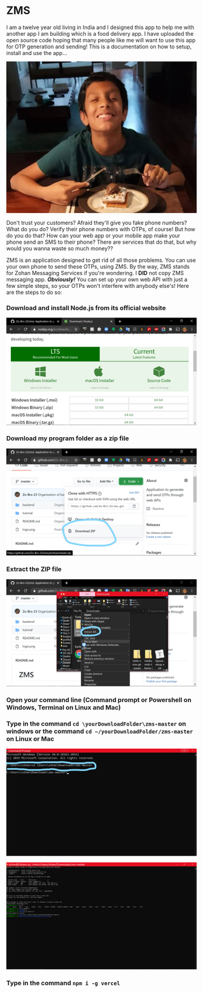 # ZMS

I am a twelve year old living in India and I designed this app to help me with another app I am building which is a food delivery app. I have uploaded the open source code hoping that many people like me will want to use this app for OTP generation and sending! This is a documentation on how to setup, install and use the app...

![](https://raw.githubusercontent.com/Zo-Bro-23/zms/master/tutorial/My%20pic.jpg)



Don't trust your customers? Afraid they'll give you fake phone numbers? What do you do? Verify their phone numbers with OTPs, of course! But how do you do that? How can your web app or your mobile app make your phone send an SMS to their phone? There are services that do that, but why would you wanna waste so much money?? 

ZMS is an application designed to get rid of all those problems. You can use your own phone to send these OTPs, using ZMS. By the way, ZMS stands for Zohan Messaging Services if you're wondering. I **DID** not copy ZMS messaging app. ***Obviously!*** You can set up your own web API with just a few simple steps, so your OTPs won't interfere with anybody else's! Here are the steps to do so:

### Download and install Node.js from its official website

![Screenshot (140)](https://raw.githubusercontent.com/Zo-Bro-23/zms/master/tutorial/Screenshot%20(140).png)

### Download my program folder as a zip file

![Screenshot (136)](https://raw.githubusercontent.com/Zo-Bro-23/zms/master/tutorial/Screenshot%20(136).jpg)

### Extract the ZIP file

![Screenshot (137)](https://raw.githubusercontent.com/Zo-Bro-23/zms/master/tutorial/Screenshot%20(137).jpg)

### Open your command line (Command prompt or Powershell on Windows, Terminal on Linux and Mac)

### Type in the command ```cd \yourDownloadFolder\zms-master``` on windows or the command ```cd ~/yourDownloadFolder/zms-master``` on Linux or Mac

![Screenshot (138)](https://raw.githubusercontent.com/Zo-Bro-23/zms/master/tutorial/Screenshot%20(138).jpg)

![Screenshot (139)](https://raw.githubusercontent.com/Zo-Bro-23/zms/master/tutorial/Screenshot%20(139).png)

### Type in the command ```npm i -g vercel```



